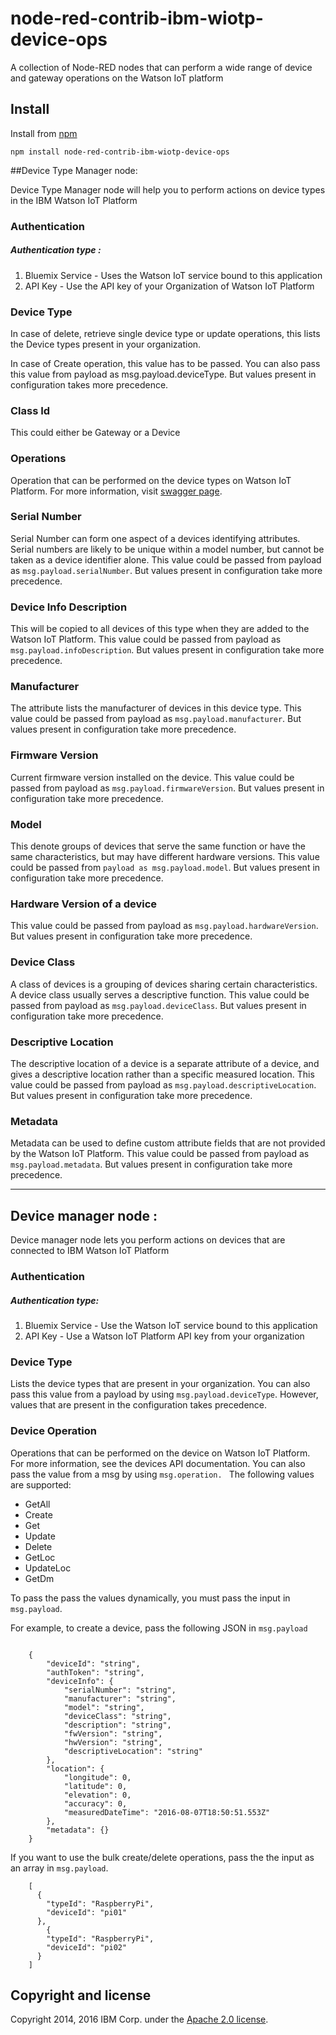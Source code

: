 # node-red-contrib-ibm-wiotp-device-ops

A collection of Node-RED nodes that can perform a wide range of device and gateway operations on the Watson IoT platform

Install
-------
Install from [npm](http://npmjs.org)
```
npm install node-red-contrib-ibm-wiotp-device-ops
```

##Device Type Manager node:

Device Type Manager node will help you to perform actions on device types in the IBM Watson IoT Platform
### Authentication
##### Authentication type :  
1. Bluemix Service - Uses the Watson IoT service bound to this application
2. API Key - Use the API key of your Organization of Watson IoT Platform

### Device Type

In case of delete, retrieve single device type or update operations, this lists the Device types present in your organization.

In case of Create operation, this value has to be passed. You can also pass this value from payload as msg.payload.deviceType. But values present in configuration takes more precedence.

### Class Id
This could either be Gateway or a Device

### Operations
 Operation that can be performed on the device types on Watson IoT Platform. For more information, visit [swagger page](https://docs.internetofthings.ibmcloud.com/swagger/v0002.html).

### Serial Number
Serial Number can form one aspect of a devices identifying attributes. Serial numbers are likely to be unique within a model number, but cannot be taken as a device identifier alone. This value could be passed from payload as `msg.payload.serialNumber`. But values present in configuration take more precedence.

### Device Info Description
This will be copied to all devices of this type when they are added to the Watson IoT Platform. This value could be passed from payload as `msg.payload.infoDescription`. But values present in configuration take more precedence.

### Manufacturer
The attribute lists the manufacturer of devices in this device type. This value could be passed from payload as `msg.payload.manufacturer`. But values present in configuration take more precedence.

### Firmware Version
  Current firmware version installed on the device. This value could be passed from payload as `msg.payload.firmwareVersion`. But values present in configuration take more precedence.

### Model
This denote groups of devices that serve the same function or have the same characteristics, but may have different hardware versions. This value could be passed from `payload as msg.payload.model`. But values present in configuration take more precedence.

### Hardware Version of a device
 This value could be passed from payload as `msg.payload.hardwareVersion`. But values present in configuration take more precedence.

### Device Class
A class of devices is a grouping of devices sharing certain characteristics. A device class usually serves a descriptive function. This value could be passed from payload as `msg.payload.deviceClass`. But values present in configuration take more precedence.

### Descriptive Location
The descriptive location of a device is a separate attribute of a device, and gives a descriptive location rather than a specific measured location. This value could be passed from payload as `msg.payload.descriptiveLocation`. But values present in configuration take more precedence.

### Metadata  
Metadata can be used to define custom attribute fields that are not provided by the Watson IoT Platform. This value could be passed from payload as `msg.payload.metadata`. But values present in configuration take more precedence.



-------
## Device manager node :
Device manager node lets you perform actions on devices that are connected to IBM Watson IoT Platform

### Authentication
##### Authentication type:
1.	Bluemix Service - Use the Watson IoT service bound to this application
2.	API Key - Use a Watson IoT Platform API key from your organization

### Device Type
Lists the device types that are present in your organization. You can also pass this value from a payload by using `msg.payload.deviceType`. However, values that are present in the configuration takes precedence.

### Device Operation
Operations that can be performed on the device on Watson IoT Platform. For more information, see the devices API documentation. You can also pass the value from a msg by using `msg.operation. `
The following values are supported:
*	GetAll
*	Create
*	Get
*	Update
*	Delete
*	GetLoc
*	UpdateLoc
*	GetDm

To pass the pass the values dynamically, you must pass the input in` msg.payload`.

For example, to create a device, pass the following JSON in ` msg.payload `

```

    {
        "deviceId": "string",
        "authToken": "string",
        "deviceInfo": {
            "serialNumber": "string",
            "manufacturer": "string",
            "model": "string",
            "deviceClass": "string",
            "description": "string",
            "fwVersion": "string",
            "hwVersion": "string",
            "descriptiveLocation": "string"
        },
        "location": {
            "longitude": 0,
            "latitude": 0,
            "elevation": 0,
            "accuracy": 0,
            "measuredDateTime": "2016-08-07T18:50:51.553Z"
        },
        "metadata": {}
    }

```

If you want to use the bulk create/delete operations, pass the the input as an array in `msg.payload`.

```
    [
      {
        "typeId": "RaspberryPi",
        "deviceId": "pi01"
      },
        {
        "typeId": "RaspberryPi",
        "deviceId": "pi02"
      }
    ]

```

Copyright and license
----------------------
Copyright 2014, 2016 IBM Corp. under the [Apache 2.0 license](http://www.apache.org/licenses/LICENSE-2.0).
